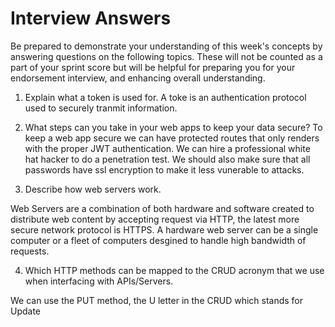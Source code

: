 # Interview Answers

Be prepared to demonstrate your understanding of this week's concepts by answering questions on the following topics. These will not be counted as a part of your sprint score but will be helpful for preparing you for your endorsement interview, and enhancing overall understanding.

1. Explain what a token is used for.
   A toke is an authentication protocol used to securely tranmit information.

2. What steps can you take in your web apps to keep your data secure?
   To keep a web app secure we can have protected routes that only renders with the proper JWT authentication. We can hire a professional white hat hacker to do a penetration test. We should also make sure that all passwords have ssl encryption to make it less vunerable to attacks.
3. Describe how web servers work.

Web Servers are a combination of both hardware and software created to distribute web content by accepting request via HTTP, the latest more secure network protocol is HTTPS. A hardware web server can be a single computer or a fleet of computers desgined to handle high bandwidth of requests.

4. Which HTTP methods can be mapped to the CRUD acronym that we use when interfacing with APIs/Servers.

We can use the PUT method, the U letter in the CRUD which stands for Update
